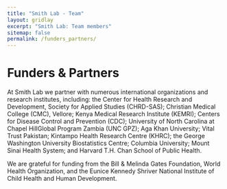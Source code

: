 ```yaml
---
title: "Smith Lab - Team"
layout: gridlay
excerpt: "Smith Lab: Team members"
sitemap: false
permalink: /funders_partners/
---
```


# Funders & Partners

At Smith Lab we partner with numerous international organizations and research institutes, including: the Center for Health Research and Development, Society for Applied Studies (CHRD-SAS); Christian Medical College (CMC), Vellore; Kenya Medical Research Institute (KEMRI); Centers for Disease Control and Prevention (CDC); University of North Carolina at Chapel HillGlobal Program Zambia (UNC GPZ); Aga Khan University; Vital Trust Pakistan; Kintampo Health Research Centre (KHRC); the George Washington University Biostatistics Centre; Columbia University; Mount Sinai Health System; and Harvard T.H. Chan School of Public Health.


We are grateful for funding from the Bill & Melinda Gates Foundation, World Health Organization, and the Eunice Kennedy Shriver National Institute of Child Health and Human Development. 




